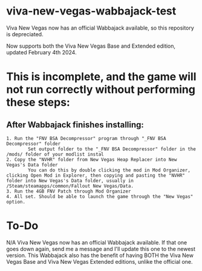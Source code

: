 # viva-new-vegas-wabbajack-test

Viva New Vegas now has an official Wabbajack available, so this repository is depreciated.

Now supports both the Viva New Vegas Base and Extended edition, updated February 4th 2024.

# This is incomplete, and the game will not run correctly without performing these steps:
## After Wabbajack finishes installing:
	1. Run the "FNV BSA Decompressor" program through "_FNV BSA Decompressor" folder 
	    	Set output folder to the "_FNV BSA Decompressor" folder in the /mods/ folder of your modlist instal
	2. Copy the "NVHR" folder from New Vegas Heap Replacer into New Vegas's Data folder
	        You can do this by double clicking the mod in Mod Organizer, clicking Open Mod in Explorer, then copying and pasting the "NVHR" folder into New Vegas's Data folder, usually in /Steam/steamapps/common/Fallout New Vegas/Data. 
	3. Run the 4GB FNV Patch through Mod Organizer
	4. All set. Should be able to launch the game through the "New Vegas" option. 	


# To-Do
N/A 
Viva New Vegas now has an official Wabbajack available. If that one goes down again, send me a message and I'll update this one to the newest version.
This Wabbajack also has the benefit of having BOTH the Viva New Vegas Base and Viva New Vegas Extended editions, unlike the official one. 

